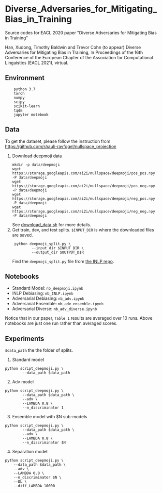 # Diverse_Adversaries_for_Mitigating_Bias_in_Training
Source codes for EACL 2020 paper "Diverse Adversaries for Mitigating Bias in Training"

Han, Xudong, Timothy Baldwin and Trevor Cohn (to appear) Diverse Adversaries for Mitigating Bias in Training, In Proceedings of the 16th Conference of the European Chapter of the Association for Computational Linguistics (EACL 2021), virtual.

## Environment
```
    python 3.7
    torch
    numpy
    scipy
    scikit-learn
    tqdm
    jupyter notebook
```
## Data
To get the dataset, please follow the instruction from https://github.com/shauli-ravfogel/nullspace_projection
1. Download deepmoji data
    ```console
    mkdir -p data/deepmoji
    wget https://storage.googleapis.com/ai2i/nullspace/deepmoji/pos_pos.npy -P data/deepmoji
    wget https://storage.googleapis.com/ai2i/nullspace/deepmoji/pos_neg.npy -P data/deepmoji
    wget https://storage.googleapis.com/ai2i/nullspace/deepmoji/neg_pos.npy -P data/deepmoji
    wget https://storage.googleapis.com/ai2i/nullspace/deepmoji/neg_neg.npy -P data/deepmoji
    ```
    See [download_data.sh](https://github.com/shauli-ravfogel/nullspace_projection/blob/master/download_data.sh) for more details.
2. Get train, dev, and test splits. `$INPUT_DIR` is where the downloaded files are saved.
   ```
    python deepmoji_split.py \
            --input_dir $INPUT_DIR \
            --output_dir $OUTPUT_DIR
   ```
    Find the `deepmoji_split.py` file from [the INLP repo](https://github.com/shauli-ravfogel/nullspace_projection/blob/master/src/data/deepmoji_split.py).

## Notebooks
- Standard Model: `nb_deepmoji.ipynb`
- INLP Debiasing: `nb_INLP.ipynb`
- Adversarial Debiasing: `nb_adv.ipynb`
- Adversarial Ensemble: `nb_adv_ensemble.ipynb`
- Adversarial Diverse: `nb_adv_diverse.ipynb`

Notice that in our paper, `Table 1` results are averaged over 10 runs. Above notebooks are just one run rather than averaged scores.
## Experiments
`$data_path` the the folder of splits.

1. Standard model
```console
python script_deepmoji.py \
        --data_path $data_path
```

2. Adv model
```console
python script_deepmoji.py \
        --data_path $data_path \
        --adv \
        --LAMBDA 0.8 \
        --n_discriminator 1
```

3. Ensemble model with $N sub-models
```console
python script_deepmoji.py \
        --data_path $data_path \
        --adv \
        --LAMBDA 0.8 \
        --n_discriminator $N
```

4. Separation model
```console
python script_deepmoji.py \
    --data_path $data_path \
    --adv \
    --LAMBDA 0.8 \
    --n_discriminator $N \
    --DL \
    --diff_LAMBDA 10000
```
